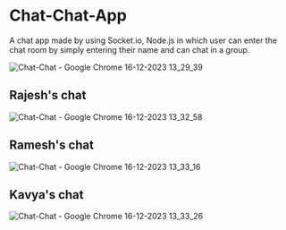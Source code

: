 # Chat-Chat-App
A chat app  made by using Socket.io, Node.js in which user can enter the chat room by simply entering their name  and can chat in a group.

![Chat-Chat - Google Chrome 16-12-2023 13_29_39](https://github.com/mtg718/Chat-Chat-App/assets/135738292/aa4dc508-e7cd-401f-8cb7-936d1f23e3c3)

<h2>Rajesh's chat</h2>

![Chat-Chat - Google Chrome 16-12-2023 13_32_58](https://github.com/mtg718/Chat-Chat-App/assets/135738292/82b3536c-780a-460a-ad4f-84bb89c5e986)

<h2>Ramesh's chat</h2>

![Chat-Chat - Google Chrome 16-12-2023 13_33_16](https://github.com/mtg718/Chat-Chat-App/assets/135738292/a08e7ce7-5050-489e-8362-9ed93c3743f0)

<h2>Kavya's chat</h2>

![Chat-Chat - Google Chrome 16-12-2023 13_33_26](https://github.com/mtg718/Chat-Chat-App/assets/135738292/8cc1ea34-7410-4567-a982-851012fa4210)
